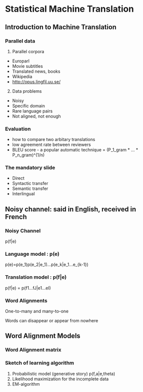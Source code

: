 # Statistical Machine Translation

## Introduction to Machine Translation
### Parallel data
1. Parallel corpora
  - Europarl
  - Movie subtitles
  - Translated news, books
  - Wikipedia
  - http://opus.lingfil.uu.se/
  
2. Data problems
  - Noisy
  - Specific domain
  - Rare language pairs
  - Not aligned, not enough

### Evaluation
- how to compare two arbitary translations
- low agreement rate between reviewers
- BLEU score - a popular automatic technique = (P_1_gram * ... * P_n_gram)^(1/n)

### The mandatory slide
- Direct
- Syntactic transfer
- Semantic transfer
- Interlingual

## Noisy channel: said in English, received in French
### Noisy Channel
p(f|e)

### Language model : p(e)
p(e)=p(e_1)p(e_2|e_1)...p(e_k|e_1...e_{k-1})

### Translation model : p(f|e)
p(f|e) = p(f1...fJ|e1...eI)

### Word Alignments
One-to-many and many-to-one

Words can disappear or appear from nowhere

## Word Alignment Models
### Word Alignment matrix

### Sketch of learning algorithm
1. Probabilistic model (generative story)
p(f,a|e,theta)
2. Likelihood maximization for the incomplete data
3. EM-algorithm
